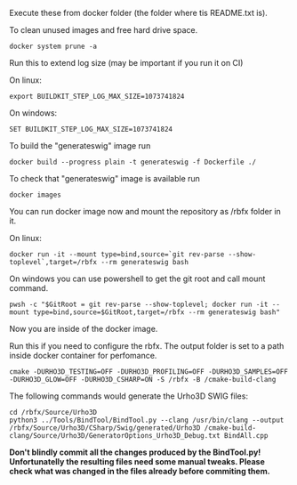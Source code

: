 Execute these from docker folder (the folder where tis README.txt is).

To clean unused images and free hard drive space.
```console
docker system prune -a 
```

Run this to extend log size (may be important if you run it on CI)

On linux:
```console
export BUILDKIT_STEP_LOG_MAX_SIZE=1073741824
```

On windows:
```console
SET BUILDKIT_STEP_LOG_MAX_SIZE=1073741824
```

To build the "generateswig" image run
```console
docker build --progress plain -t generateswig -f Dockerfile ./
```

To check that "generateswig" image is available run
```console
docker images
```

You can run docker image now and mount the repository as /rbfx folder in it.

On linux:
```console
docker run -it --mount type=bind,source=`git rev-parse --show-toplevel`,target=/rbfx --rm generateswig bash
```

On windows you can use powershell to get the git root and call mount command.
```shell
pwsh -c "$GitRoot = git rev-parse --show-toplevel; docker run -it --mount type=bind,source=$GitRoot,target=/rbfx --rm generateswig bash"
```

Now you are inside of the docker image.

Run this if you need to configure the rbfx. The output folder is set to a path inside docker container for perfomance.
```console
cmake -DURHO3D_TESTING=OFF -DURHO3D_PROFILING=OFF -DURHO3D_SAMPLES=OFF -DURHO3D_GLOW=OFF -DURHO3D_CSHARP=ON -S /rbfx -B /cmake-build-clang
```

The following commands would generate the Urho3D SWIG files:
```console
cd /rbfx/Source/Urho3D
python3 ../Tools/BindTool/BindTool.py --clang /usr/bin/clang --output /rbfx/Source/Urho3D/CSharp/Swig/generated/Urho3D /cmake-build-clang/Source/Urho3D/GeneratorOptions_Urho3D_Debug.txt BindAll.cpp
```
**Don't blindly commit all the changes produced by the BindTool.py! Unfortunatelly the resulting files need some manual tweaks. Please check what was changed in the files already before commiting them.**
